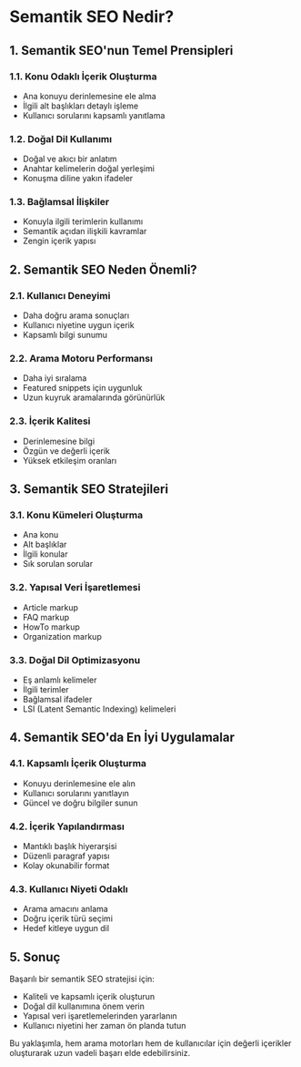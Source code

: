 # Semantik SEO Nedir?

## 1. Semantik SEO'nun Temel Prensipleri

### 1.1. Konu Odaklı İçerik Oluşturma
* Ana konuyu derinlemesine ele alma
* İlgili alt başlıkları detaylı işleme
* Kullanıcı sorularını kapsamlı yanıtlama

### 1.2. Doğal Dil Kullanımı
* Doğal ve akıcı bir anlatım
* Anahtar kelimelerin doğal yerleşimi
* Konuşma diline yakın ifadeler

### 1.3. Bağlamsal İlişkiler
* Konuyla ilgili terimlerin kullanımı
* Semantik açıdan ilişkili kavramlar
* Zengin içerik yapısı

## 2. Semantik SEO Neden Önemli?

### 2.1. Kullanıcı Deneyimi
* Daha doğru arama sonuçları
* Kullanıcı niyetine uygun içerik
* Kapsamlı bilgi sunumu

### 2.2. Arama Motoru Performansı
* Daha iyi sıralama
* Featured snippets için uygunluk
* Uzun kuyruk aramalarında görünürlük

### 2.3. İçerik Kalitesi
* Derinlemesine bilgi
* Özgün ve değerli içerik
* Yüksek etkileşim oranları

## 3. Semantik SEO Stratejileri

### 3.1. Konu Kümeleri Oluşturma
* Ana konu
* Alt başlıklar
* İlgili konular
* Sık sorulan sorular

### 3.2. Yapısal Veri İşaretlemesi
* Article markup
* FAQ markup
* HowTo markup
* Organization markup

### 3.3. Doğal Dil Optimizasyonu
* Eş anlamlı kelimeler
* İlgili terimler
* Bağlamsal ifadeler
* LSI (Latent Semantic Indexing) kelimeleri

## 4. Semantik SEO'da En İyi Uygulamalar

### 4.1. Kapsamlı İçerik Oluşturma
* Konuyu derinlemesine ele alın
* Kullanıcı sorularını yanıtlayın
* Güncel ve doğru bilgiler sunun

### 4.2. İçerik Yapılandırması
* Mantıklı başlık hiyerarşisi
* Düzenli paragraf yapısı
* Kolay okunabilir format

### 4.3. Kullanıcı Niyeti Odaklı
* Arama amacını anlama
* Doğru içerik türü seçimi
* Hedef kitleye uygun dil

## 5. Sonuç

Başarılı bir semantik SEO stratejisi için:
* Kaliteli ve kapsamlı içerik oluşturun
* Doğal dil kullanımına önem verin
* Yapısal veri işaretlemelerinden yararlanın
* Kullanıcı niyetini her zaman ön planda tutun

Bu yaklaşımla, hem arama motorları hem de kullanıcılar için değerli içerikler oluşturarak uzun vadeli başarı elde edebilirsiniz. 